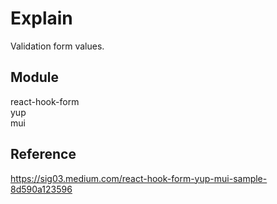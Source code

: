 # Explain 

Validation form values.

## Module 
react-hook-form   
yup   
mui   

## Reference
https://sig03.medium.com/react-hook-form-yup-mui-sample-8d590a123596
